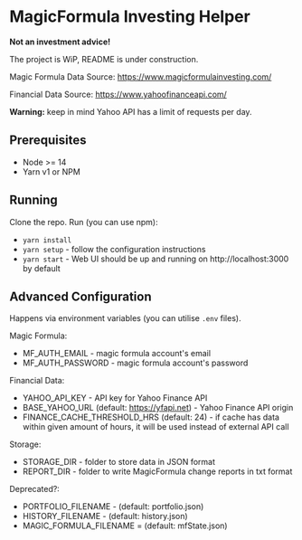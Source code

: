 # MagicFormula Investing Helper

**Not an investment advice!**

The project is WiP, README is under construction.

Magic Formula Data Source: https://www.magicformulainvesting.com/

Financial Data Source: https://www.yahoofinanceapi.com/

**Warning:** keep in mind Yahoo API has a limit of requests per day. 

## Prerequisites
* Node >= 14
* Yarn v1 or NPM

## Running
Clone the repo. Run (you can use npm):
* `yarn install`
* `yarn setup` - follow the configuration instructions
* `yarn start` - Web UI should be up and running on http://localhost:3000 by default

## Advanced Configuration
Happens via environment variables (you can utilise `.env` files).

Magic Formula:
* MF_AUTH_EMAIL - magic formula account's email
* MF_AUTH_PASSWORD - magic formula account's password

Financial Data:
* YAHOO_API_KEY - API key for Yahoo Finance API
* BASE_YAHOO_URL (default: https://yfapi.net) - Yahoo Finance API origin 
* FINANCE_CACHE_THRESHOLD_HRS (default: 24) - if cache has data within given amount of hours,
it will be used instead of external API call

Storage:
* STORAGE_DIR - folder to store data in JSON format
* REPORT_DIR - folder to write MagicFormula change reports in txt format

Deprecated?:
* PORTFOLIO_FILENAME - (default: portfolio.json)
* HISTORY_FILENAME - (default: history.json)
* MAGIC_FORMULA_FILENAME = (default: mfState.json)

